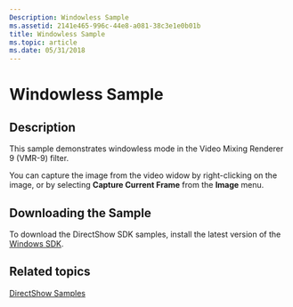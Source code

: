 ```yaml
---
Description: Windowless Sample
ms.assetid: 2141e465-996c-44e8-a081-38c3e1e0b01b
title: Windowless Sample
ms.topic: article
ms.date: 05/31/2018
---
```


# Windowless Sample

## Description

This sample demonstrates windowless mode in the Video Mixing Renderer 9 (VMR-9) filter.

You can capture the image from the video widow by right-clicking on the image, or by selecting **Capture Current Frame** from the **Image** menu.

## Downloading the Sample

To download the DirectShow SDK samples, install the latest version of the [Windows SDK](http://go.microsoft.com/fwlink/p/?linkid=129787).

## Related topics

<dl> <dt>

[DirectShow Samples](directshow-samples.md)
</dt> </dl>

 

 




